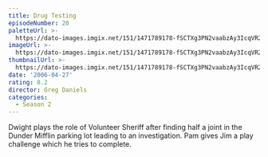 ```yaml
---
title: Drug Testing
episodeNumber: 20
paletteUrl: >-
  https://dato-images.imgix.net/151/1471789178-fSCTXg3PN2vaabzAy3IcqVR2iUO.jpg?auto=enhance&ch=DPR%2CWidth&palette=json
imageUrl: >-
  https://dato-images.imgix.net/151/1471789178-fSCTXg3PN2vaabzAy3IcqVR2iUO.jpg?auto=compress%2Cformat&ch=DPR%2CWidth&w=500
thumbnailUrl: >-
  https://dato-images.imgix.net/151/1471789178-fSCTXg3PN2vaabzAy3IcqVR2iUO.jpg?auto=enhance&ch=DPR%2CWidth&fit=crop&fm=jpg&h=280&w=500
date: '2006-04-27'
rating: 8.2
director: Greg Daniels
categories:
  - Season 2
---
```


Dwight plays the role of Volunteer Sheriff after finding half a joint in the Dunder Mifflin parking lot leading to an investigation. Pam gives Jim a play challenge which he tries to complete.
